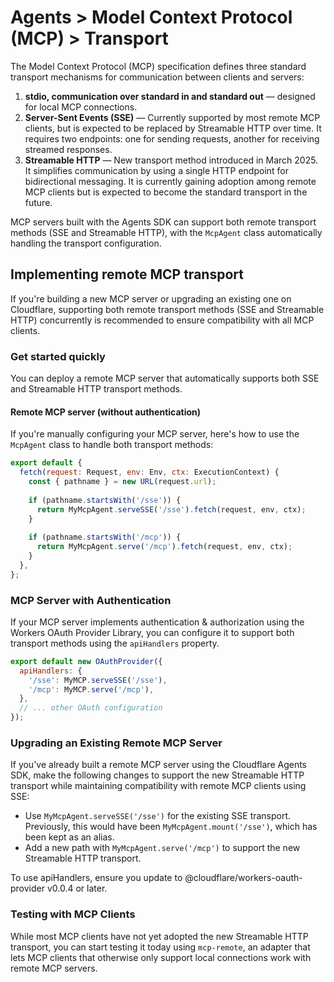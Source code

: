 # Agents > Model Context Protocol (MCP) > Transport

The Model Context Protocol (MCP) specification defines three standard transport mechanisms for communication between clients and servers:

1. **stdio, communication over standard in and standard out** — designed for local MCP connections.
2. **Server-Sent Events (SSE)** — Currently supported by most remote MCP clients, but is expected to be replaced by Streamable HTTP over time. It requires two endpoints: one for sending requests, another for receiving streamed responses.
3. **Streamable HTTP** — New transport method introduced in March 2025. It simplifies communication by using a single HTTP endpoint for bidirectional messaging. It is currently gaining adoption among remote MCP clients but is expected to become the standard transport in the future.

MCP servers built with the Agents SDK can support both remote transport methods (SSE and Streamable HTTP), with the `McpAgent` class automatically handling the transport configuration. 

## Implementing remote MCP transport

If you're building a new MCP server or upgrading an existing one on Cloudflare, supporting both remote transport methods (SSE and Streamable HTTP) concurrently is recommended to ensure compatibility with all MCP clients.

### Get started quickly
You can deploy a remote MCP server that automatically supports both SSE and Streamable HTTP transport methods.

#### Remote MCP server (without authentication)
If you're manually configuring your MCP server, here's how to use the `McpAgent` class to handle both transport methods:

```js
export default {
  fetch(request: Request, env: Env, ctx: ExecutionContext) {
    const { pathname } = new URL(request.url);
    
    if (pathname.startsWith('/sse')) {
      return MyMcpAgent.serveSSE('/sse').fetch(request, env, ctx);
    }
    
    if (pathname.startsWith('/mcp')) {
      return MyMcpAgent.serve('/mcp').fetch(request, env, ctx);
    }
  },
};
```

### MCP Server with Authentication
If your MCP server implements authentication & authorization using the Workers OAuth Provider Library, you can configure it to support both transport methods using the `apiHandlers` property.

```js
export default new OAuthProvider({
  apiHandlers: {
    '/sse': MyMCP.serveSSE('/sse'),
    '/mcp': MyMCP.serve('/mcp'),
  },
  // ... other OAuth configuration
});
```

### Upgrading an Existing Remote MCP Server
If you've already built a remote MCP server using the Cloudflare Agents SDK, make the following changes to support the new Streamable HTTP transport while maintaining compatibility with remote MCP clients using SSE:
- Use `MyMcpAgent.serveSSE('/sse')` for the existing SSE transport. Previously, this would have been `MyMcpAgent.mount('/sse')`, which has been kept as an alias.
- Add a new path with `MyMcpAgent.serve('/mcp')` to support the new Streamable HTTP transport.

To use apiHandlers, ensure you update to @cloudflare/workers-oauth-provider v0.0.4 or later.

### Testing with MCP Clients
While most MCP clients have not yet adopted the new Streamable HTTP transport, you can start testing it today using `mcp-remote`, an adapter that lets MCP clients that otherwise only support local connections work with remote MCP servers.